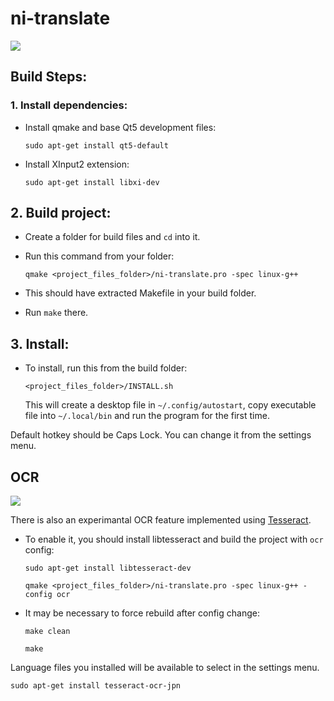 # ni-translate

![](action.gif)

## Build Steps:
### 1. Install dependencies:
- Install qmake and base Qt5 development files:

    `sudo apt-get install qt5-default`
    
- Install XInput2 extension:

    `sudo apt-get install libxi-dev`

## 2. Build project:

- Create a folder for build files and `cd` into it.
- Run this command from your folder:

    `qmake <project_files_folder>/ni-translate.pro -spec linux-g++`

- This should have extracted Makefile in your build folder.
- Run `make` there.

## 3. Install:

- To install, run this from the build folder:

    `<project_files_folder>/INSTALL.sh`
    
    This will create a desktop file in `~/.config/autostart`, copy executable file into `~/.local/bin` and run the program for the first time.

Default hotkey should be Caps Lock. You can change it from the settings menu.

## OCR

![](ocr_action.gif)

There is also an experimantal OCR feature implemented using [Tesseract](https://github.com/tesseract-ocr/tesseract). 

- To enable it, you should install libtesseract and build the project with `ocr` config:

    `sudo apt-get install libtesseract-dev`
    
    `qmake <project_files_folder>/ni-translate.pro -spec linux-g++ -config ocr`

- It may be necessary to force rebuild after config change:
    
    `make clean`
    
    `make`
    
Language files you installed will be available to select in the settings menu.

`sudo apt-get install tesseract-ocr-jpn`
